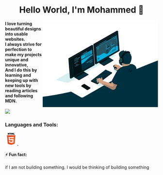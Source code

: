 <!--
**mohammedsaid21/mohammedsaid21** is a ✨ _special_ ✨ repository because its `README.md` (this file) appears on your GitHub profile.

Here are some ideas to get you started:
- 🔭 I’m currently working on ...
- 🌱 I’m currently learning ...
- 👯 I’m looking to collaborate on ...
- 🤔 I’m looking for help with ...
- 💬 Ask me about ...
- 📫 How to reach me: ...
- 😄 Pronouns: ...
- ⚡ Fun fact: ...
-->



<h1 align="center">Hello World, I'm Mohammed 👋</h1>
<img align="right" width="380px" src="image/giphy.webp">
<!--  that are responsive to various devices -->
<h4>I love turning beautiful designs into usable websites.<br>
I always strive for perfection to make my projects unique and innovative,<br>
 And I do this by learning and keeping up with new tools by reading articles and following MDN.
</h4>

![](https://komarev.com/ghpvc/?username=mohammedsaid21&color=blue&style=for-the-badge)


<h3 align="left">Languages and Tools:</h3>        
        <a href="https://www.w3.org/html/" target="_blank" rel="noreferrer">
          <img
            src="https://raw.githubusercontent.com/devicons/devicon/master/icons/html5/html5-original-wordmark.svg"
            alt="html5"
            width="40"
            height="40"
          />
        </a>

      

<a href="https://status.nmoo.dev/now-playing">
  <img href="https://status.nmoo.dev/now-playing">
</a>

<div>
 <!-- <h3>fun fact:</h3> -->
 <!--  🌱 I am currently learning react.js -->
 <h4>⚡ Fun fact:</h4>
 <span>if I am not building something.
 I would be thinking of building something</span>
</div>

 
